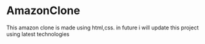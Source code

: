 # AmazonClone
This amazon clone is made using html,css. in future i will update this project using latest technologies
